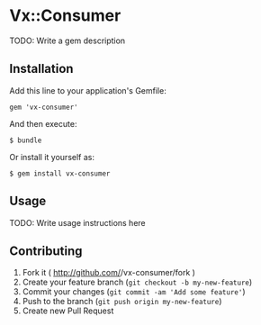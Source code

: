 # Vx::Consumer

TODO: Write a gem description

## Installation

Add this line to your application's Gemfile:

    gem 'vx-consumer'

And then execute:

    $ bundle

Or install it yourself as:

    $ gem install vx-consumer

## Usage

TODO: Write usage instructions here

## Contributing

1. Fork it ( http://github.com/<my-github-username>/vx-consumer/fork )
2. Create your feature branch (`git checkout -b my-new-feature`)
3. Commit your changes (`git commit -am 'Add some feature'`)
4. Push to the branch (`git push origin my-new-feature`)
5. Create new Pull Request


